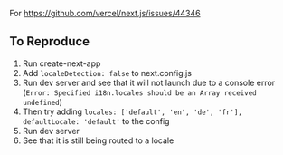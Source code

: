 For https://github.com/vercel/next.js/issues/44346

## To Reproduce
1. Run create-next-app
2. Add `localeDetection: false` to next.config.js
3. Run dev server and see that it will not launch due to a console error (`Error: Specified i18n.locales should be an Array received undefined`)
4. Then try adding `locales: ['default', 'en', 'de', 'fr'], defaultLocale: 'default'` to the config
5. Run dev server
6. See that it is still being routed to a locale
